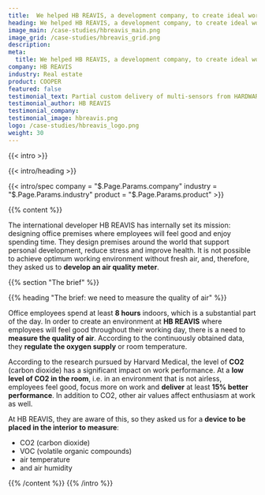 ```yaml
---
title:  We helped HB REAVIS, a development company, to create ideal working conditions
heading: We helped HB REAVIS, a development company, to create ideal working conditions
image_main: /case-studies/hbreavis_main.png
image_grid: /case-studies/hbreavis_grid.png
description:
meta:
  title: We helped HB REAVIS, a development company, to create ideal working conditions | HARDWARIO Case study
company: HB REAVIS
industry: Real estate
product: COOPER
featured: false
testimonial_text: Partial custom delivery of multi-sensors from HARDWARIO has fitted in our eco-system in HB REAVIS as a reliable data source built on a low power wireless infrastructure. We rely on it in monitoring, evaluating and optimizing the quality of the indoor ambient. We are looking forward to further iterations!
testimonial_author: HB REAVIS
testimonial_company:
testimonial_image: hbreavis.png
logo: /case-studies/hbreavis_logo.png
weight: 30
---
```


{{< intro >}}

{{< intro/heading >}}

{{< intro/spec company = "$.Page.Params.company" industry = "$.Page.Params.industry" product = "$.Page.Params.product" >}}

{{% content %}}

The international developer HB REAVIS has internally set its mission: designing office premises where employees will feel good and enjoy spending time. They design premises around the world that support personal development, reduce stress and improve health. It is not possible to achieve optimum working environment without fresh air, and, therefore, they asked us to **develop an air quality meter**.

{{% section "The brief" %}}

{{% heading "The brief: we need to measure the quality of air" %}}

Office employees spend at least **8 hours** indoors, which is a substantial part of the day. In order to create an environment at **HB REAVIS** where employees will feel good throughout their working day, there is a need to **measure the quality of air**. According to the continuously obtained data, they **regulate the oxygen supply** or room temperature.

According to the research pursued by Harvard Medical, the level of **CO2** (carbon dioxide) has a significant impact on work performance. At a **low level of CO2 in the room**, i.e. in an environment that is not airless, employees feel good, focus more on work and **deliver** at least **15% better performance**. In addition to CO2, other air values affect enthusiasm at work as well.

At HB REAVIS, they are aware of this, so they asked us for a **device to be placed in the interior to measure**:

* CO2 (carbon dioxide)
* VOC (volatile organic compounds)
* air temperature
* and air humidity

{{% /content %}}
{{% /intro %}}
